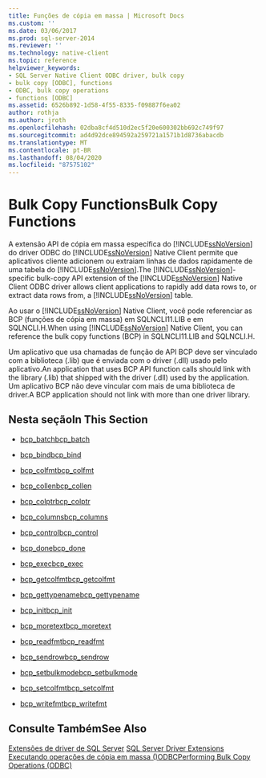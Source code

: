 ```yaml
---
title: Funções de cópia em massa | Microsoft Docs
ms.custom: ''
ms.date: 03/06/2017
ms.prod: sql-server-2014
ms.reviewer: ''
ms.technology: native-client
ms.topic: reference
helpviewer_keywords:
- SQL Server Native Client ODBC driver, bulk copy
- bulk copy [ODBC], functions
- ODBC, bulk copy operations
- functions [ODBC]
ms.assetid: 6526b892-1d58-4f55-8335-f09887f6ea02
author: rothja
ms.author: jroth
ms.openlocfilehash: 02dba8cf4d510d2ec5f20e600302bb692c749f97
ms.sourcegitcommit: ad4d92dce894592a259721a1571b1d8736abacdb
ms.translationtype: MT
ms.contentlocale: pt-BR
ms.lasthandoff: 08/04/2020
ms.locfileid: "87575102"
---
```

# <a name="bulk-copy-functions"></a><span data-ttu-id="45df8-102">Bulk Copy Functions</span><span class="sxs-lookup"><span data-stu-id="45df8-102">Bulk Copy Functions</span></span>
  <span data-ttu-id="45df8-103">A extensão API de cópia em massa específica do [!INCLUDE[ssNoVersion](../../includes/ssnoversion-md.md)] do driver ODBC do [!INCLUDE[ssNoVersion](../../includes/ssnoversion-md.md)] Native Client permite que aplicativos cliente adicionem ou extraiam linhas de dados rapidamente de uma tabela do [!INCLUDE[ssNoVersion](../../includes/ssnoversion-md.md)].</span><span class="sxs-lookup"><span data-stu-id="45df8-103">The [!INCLUDE[ssNoVersion](../../includes/ssnoversion-md.md)]-specific bulk-copy API extension of the [!INCLUDE[ssNoVersion](../../includes/ssnoversion-md.md)] Native Client ODBC driver allows client applications to rapidly add data rows to, or extract data rows from, a [!INCLUDE[ssNoVersion](../../includes/ssnoversion-md.md)] table.</span></span>  
  
 <span data-ttu-id="45df8-104">Ao usar o [!INCLUDE[ssNoVersion](../../includes/ssnoversion-md.md)] Native Client, você pode referenciar as BCP (funções de cópia em massa) em SQLNCLI11.LIB e em SQLNCLI.H.</span><span class="sxs-lookup"><span data-stu-id="45df8-104">When using [!INCLUDE[ssNoVersion](../../includes/ssnoversion-md.md)] Native Client, you can reference the bulk copy functions (BCP) in SQLNCLI11.LIB and SQLNCLI.H.</span></span>  
  
 <span data-ttu-id="45df8-105">Um aplicativo que usa chamadas de função de API BCP deve ser vinculado com a biblioteca (.lib) que é enviada com o driver (.dll) usado pelo aplicativo.</span><span class="sxs-lookup"><span data-stu-id="45df8-105">An application that uses BCP API function calls should link with the library (.lib) that shipped with the driver (.dll) used by the application.</span></span> <span data-ttu-id="45df8-106">Um aplicativo BCP não deve vincular com mais de uma biblioteca de driver.</span><span class="sxs-lookup"><span data-stu-id="45df8-106">A BCP application should not link with more than one driver library.</span></span>  
  
## <a name="in-this-section"></a><span data-ttu-id="45df8-107">Nesta seção</span><span class="sxs-lookup"><span data-stu-id="45df8-107">In This Section</span></span>  
  
-   [<span data-ttu-id="45df8-108">bcp_batch</span><span class="sxs-lookup"><span data-stu-id="45df8-108">bcp_batch</span></span>](bcp-batch.md)  
  
-   [<span data-ttu-id="45df8-109">bcp_bind</span><span class="sxs-lookup"><span data-stu-id="45df8-109">bcp_bind</span></span>](bcp-bind.md)  
  
-   [<span data-ttu-id="45df8-110">bcp_colfmt</span><span class="sxs-lookup"><span data-stu-id="45df8-110">bcp_colfmt</span></span>](bcp-colfmt.md)  
  
-   [<span data-ttu-id="45df8-111">bcp_collen</span><span class="sxs-lookup"><span data-stu-id="45df8-111">bcp_collen</span></span>](bcp-collen.md)  
  
-   [<span data-ttu-id="45df8-112">bcp_colptr</span><span class="sxs-lookup"><span data-stu-id="45df8-112">bcp_colptr</span></span>](bcp-colptr.md)  
  
-   [<span data-ttu-id="45df8-113">bcp_columns</span><span class="sxs-lookup"><span data-stu-id="45df8-113">bcp_columns</span></span>](bcp-columns.md)  
  
-   [<span data-ttu-id="45df8-114">bcp_control</span><span class="sxs-lookup"><span data-stu-id="45df8-114">bcp_control</span></span>](bcp-control.md)  
  
-   [<span data-ttu-id="45df8-115">bcp_done</span><span class="sxs-lookup"><span data-stu-id="45df8-115">bcp_done</span></span>](bcp-done.md)  
  
-   [<span data-ttu-id="45df8-116">bcp_exec</span><span class="sxs-lookup"><span data-stu-id="45df8-116">bcp_exec</span></span>](bcp-exec.md)  
  
-   [<span data-ttu-id="45df8-117">bcp_getcolfmt</span><span class="sxs-lookup"><span data-stu-id="45df8-117">bcp_getcolfmt</span></span>](bcp-getcolfmt.md)  
  
-   [<span data-ttu-id="45df8-118">bcp_gettypename</span><span class="sxs-lookup"><span data-stu-id="45df8-118">bcp_gettypename</span></span>](bcp-gettypename.md)  
  
-   [<span data-ttu-id="45df8-119">bcp_init</span><span class="sxs-lookup"><span data-stu-id="45df8-119">bcp_init</span></span>](bcp-init.md)  
  
-   [<span data-ttu-id="45df8-120">bcp_moretext</span><span class="sxs-lookup"><span data-stu-id="45df8-120">bcp_moretext</span></span>](bcp-moretext.md)  
  
-   [<span data-ttu-id="45df8-121">bcp_readfmt</span><span class="sxs-lookup"><span data-stu-id="45df8-121">bcp_readfmt</span></span>](bcp-readfmt.md)  
  
-   [<span data-ttu-id="45df8-122">bcp_sendrow</span><span class="sxs-lookup"><span data-stu-id="45df8-122">bcp_sendrow</span></span>](bcp-sendrow.md)  
  
-   [<span data-ttu-id="45df8-123">bcp_setbulkmode</span><span class="sxs-lookup"><span data-stu-id="45df8-123">bcp_setbulkmode</span></span>](bcp-setbulkmode.md)  
  
-   [<span data-ttu-id="45df8-124">bcp_setcolfmt</span><span class="sxs-lookup"><span data-stu-id="45df8-124">bcp_setcolfmt</span></span>](bcp-setcolfmt.md)  
  
-   [<span data-ttu-id="45df8-125">bcp_writefmt</span><span class="sxs-lookup"><span data-stu-id="45df8-125">bcp_writefmt</span></span>](bcp-writefmt.md)  
  
## <a name="see-also"></a><span data-ttu-id="45df8-126">Consulte Também</span><span class="sxs-lookup"><span data-stu-id="45df8-126">See Also</span></span>  
 <span data-ttu-id="45df8-127">[Extensões de driver de SQL Server](../../database-engine/dev-guide/sql-server-driver-extensions.md) </span><span class="sxs-lookup"><span data-stu-id="45df8-127">[SQL Server Driver Extensions](../../database-engine/dev-guide/sql-server-driver-extensions.md) </span></span>  
 [<span data-ttu-id="45df8-128">Executando operações de cópia em massa &#40;&#41;ODBC</span><span class="sxs-lookup"><span data-stu-id="45df8-128">Performing Bulk Copy Operations &#40;ODBC&#41;</span></span>](../native-client-odbc-bulk-copy-operations/performing-bulk-copy-operations-odbc.md)  
  
  
